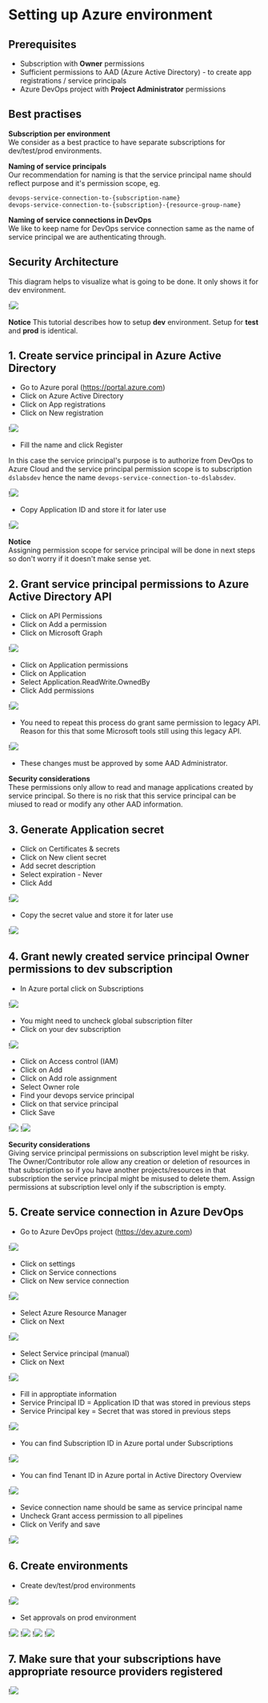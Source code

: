 # Setting up Azure environment

## Prerequisites
- Subscription with **Owner** permissions
- Sufficient permissions to AAD (Azure Active Directory) - to create app registrations / service principals
- Azure DevOps project with **Project Administrator** permissions

## Best practises

**Subscription per environment**  
We consider as a best practice to have separate subscriptions for dev/test/prod environments.

**Naming of service principals**  
Our recommendation for naming is that the service principal name should reflect purpose and it's permission scope, eg.

`devops-service-connection-to-{subscription-name}`  
`devops-service-connection-to-{subscription}-{resource-group-name}`

**Naming of service connections in DevOps**  
We like to keep name for DevOps service connection same as the name of service principal we are authenticating through.

## Security Architecture
This diagram helps to visualize what is going to be done. It only shows it for dev environment.

!![](../images/security_architecture.png)

**Notice**
This tutorial describes how to setup **dev** environment. Setup for **test** and **prod** is identical.

## 1. Create service principal in Azure Active Directory

- Go to Azure poral (https://portal.azure.com)
- Click on Azure Active Directory
- Click on App registrations
- Click on New registration

!![](../images/service_principal_step1.png)

- Fill the name and click Register

In this case the service principal's purpose is to authorize from DevOps to Azure Cloud and the service principal permission scope is to subscription `dslabsdev` hence the name `devops-service-connection-to-dslabsdev`.

!![](../images/service_principal_step2.png)

- Copy Application ID and store it for later use

!![](../images/service_principal_step3.png)

**Notice**  
Assigning permission scope for service principal will be done in next steps so don't worry if it doesn't make sense yet.

## 2. Grant service principal permissions to Azure Active Directory API

- Click on API Permissions
- Click on Add a permission
- Click on Microsoft Graph

!![](../images/service_principal_step4.png)

- Click on Application permissions
- Click on Application
- Select Application.ReadWrite.OwnedBy
- Click Add permissions

!![](../images/service_principal_step5.png)

- You need to repeat this process do grant same permission to legacy API. Reason for this that some Microsoft tools still using this legacy API.

!![](../images/service_principal_step6.png)

- These changes must be approved by some AAD Administrator.

**Security considerations**  
These permissions only allow to read and manage applications created by service principal. So there is no risk that this service principal can be miused to read or modify any other AAD information.

## 3. Generate Application secret
- Click on Certificates & secrets
- Click on New client secret
- Add secret description
- Select expiration - Never
- Click Add

!![](../images/service_principal_step7.png)

- Copy the secret value and store it for later use

!![](../images/service_principal_step8.png)

## 4. Grant newly created service principal Owner permissions to dev subscription

- In Azure portal click on Subscriptions

!![](../images/service_principal_step9.png)

- You might need to uncheck global subscription filter
- Click on your dev subscription

!![](../images/service_principal_step10.png)

- Click on Access control (IAM)
- Click on Add
- Click on Add role assignment
- Select Owner role
- Find your devops service principal
- Click on that service principal
- Click Save

!![](../images/service_principal_step11.png)
!![](../images/service_principal_step12.png)

**Security considerations**  
Giving service principal permissions on subscription level might be risky. The Owner/Contributor role allow any creation or deletion of resources in that subscription so if you have another projects/resources in that subscription the service principal might be misused to delete them. Assign permissions at subscription level only if the subscription is empty.

## 5. Create service connection in Azure DevOps

- Go to Azure DevOps project (https://dev.azure.com)

!![](../images/devops_step1.png)

- Click on settings
- Click on Service connections
- Click on New service connection

!![](../images/devops_step2.png)

- Select Azure Resource Manager
- Click on Next

!![](../images/devops_step3.png)

- Select Service principal (manual)
- Click on Next

!![](../images/devops_step4.png)

- Fill in approptiate information
- Service Principal ID = Application ID that was stored in previous steps
- Service Principal key = Secret that was stored in previous steps

!![](../images/devops_step5.png)

- You can find Subscription ID in Azure portal under Subscriptions

!![](../images/devops_step7.png)

- You can find Tenant ID in Azure portal in Active Directory Overview

!![](../images/devops_step8.png)

- Sevice connection name should be same as service principal name
- Uncheck Grant access permission to all pipelines
- Click on Verify and save

!![](../images/devops_step6.png)

## 6. Create environments

- Create dev/test/prod environments

!![](../images/environments1.png)

- Set approvals on prod environment

!![](../images/environments2.png)
!![](../images/environments3.png)
!![](../images/environments4.png)
!![](../images/environments5.png)

## 7. Make sure that your subscriptions have appropriate resource providers registered

!![](../images/subscription_resource_providers.png)
